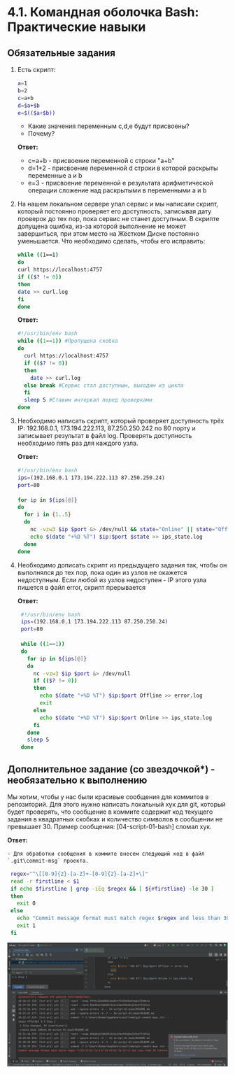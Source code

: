 # 4.1. Командная оболочка Bash: Практические навыки

## Обязательные задания

1. Есть скрипт:
	```bash
	a=1
	b=2
	c=a+b
	d=$a+$b
	e=$(($a+$b))
	```
    * Какие значения переменным c,d,e будут присвоены?
    * Почему?
  
   __Ответ:__
   - c=a+b - присвоение переменной c строки "a+b"
   - d=1+2 - присвоение переменной d строки в которой раскрыты переменные a и b
   - e=3 - присвоение переменной e результата арифметической операции сложение над раскрытыми в переменными a и b

2. На нашем локальном сервере упал сервис и мы написали скрипт, который постоянно проверяет его доступность, записывая дату проверок до тех пор, пока сервис не станет доступным. В скрипте допущена ошибка, из-за которой выполнение не может завершиться, при этом место на Жёстком Диске постоянно уменьшается. Что необходимо сделать, чтобы его исправить:
	```bash
	while ((1==1)
	do
	curl https://localhost:4757
	if (($? != 0))
	then
	date >> curl.log
	fi
	done
	```
   
   __Ответ:__
	```bash
    #!/usr/bin/env bash
	while ((1==1)) #Пропущена скобка
	do
	  curl https://localhost:4757
	  if (($? != 0))
	  then
	    date >> curl.log
      else break #Сервис стал доступным, выходим из цикла
	  fi
      sleep 5 #Ставим интервал перед проверками
	done
	```

3. Необходимо написать скрипт, который проверяет доступность трёх IP: 192.168.0.1, 173.194.222.113, 87.250.250.242 по 80 порту и записывает результат в файл log. Проверять доступность необходимо пять раз для каждого узла.
   
   __Ответ:__
	```bash
    #!/usr/bin/env bash
    ips=(192.168.0.1 173.194.222.113 87.250.250.24)
    port=80

    for ip in ${ips[@]}
    do
      for i in {1..5}
      do
        nc -vzw3 $ip $port &> /dev/null && state="Online" || state="Offline"
        echo $(date "+%D %T") $ip:$port $state >> ips_state.log
      done
    done
    ```

4. Необходимо дописать скрипт из предыдущего задания так, чтобы он выполнялся до тех пор, пока один из узлов не окажется недоступным. Если любой из узлов недоступен - IP этого узла пишется в файл error, скрипт прерывается
   
   __Ответ:__
   ```bash
    #!/usr/bin/env bash
    ips=(192.168.0.1 173.194.222.113 87.250.250.24)
    port=80

    while ((1==1))
    do
      for ip in ${ips[@]}
      do
        nc -vzw3 $ip $port &> /dev/null
        if (($? != 0))
        then
          echo $(date "+%D %T") $ip:$port Offline >> error.log
          exit
        else
          echo $(date "+%D %T") $ip:$port Online >> ips_state.log
        fi
      done
      sleep 5
    done
    ```

## Дополнительное задание (со звездочкой*) - необязательно к выполнению

Мы хотим, чтобы у нас были красивые сообщения для коммитов в репозиторий. Для этого нужно написать локальный хук для git, который будет проверять, что сообщение в коммите содержит код текущего задания в квадратных скобках и количество символов в сообщении не превышает 30. Пример сообщения: \[04-script-01-bash\] сломал хук.

   __Ответ:__

    - Для обработки сообщения в коммите внесем следующий код в файл `.git\commit-msg` проекта.
   ```bash
    regex="^\[[0-9]{2}-[a-Z]+-[0-9]{2}-[a-Z]+\]"
    read -r firstline < $1
    if echo $firstline | grep -iEq $regex && [ ${#firstline} -le 30 ]
    then
      exit 0
    else
      echo "Commit message format must match regex $regex and less than 30 letters"
      exit 1
    fi
   ```

![Рисунок50](img/50.png)